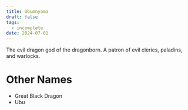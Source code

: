 ```yaml
---
title: Ubumnyama
draft: false
tags:
  - incomplete
date: 2024-07-01
---
```

The evil dragon god of the dragonborn. A patron of evil clerics, paladins, and warlocks.

# Other Names

- Great Black Dragon
- Ubu